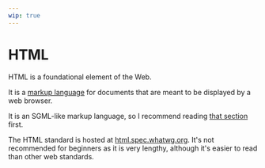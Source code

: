 ```yaml
---
wip: true
---
```


# HTML

HTML is a foundational element of the Web.


It is a [markup language](/software-terms/markup-language/) for documents that are meant to be displayed by a web browser.

It is an SGML-like markup language, so I recommend reading
[that section](/sgml-like-markup-langs/) first.

The HTML standard is hosted at [html.spec.whatwg.org](https://html.spec.whatwg.org/).
It's not recommended for beginners as it is very lengthy, although it's easier to read than other web standards.
